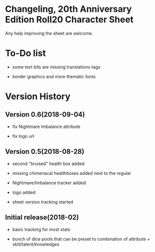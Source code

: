 # Changeling, 20th Anniversary Edition Roll20 Character Sheet

Any help improving the sheet are welcome.

# To-Do list

- some text bits are missing translations tags 

- border graphics and more thematic fonts

# Version History

## Version 0.6(2018-09-04)

- fix Nightmare Imbalance attribute

- fix logo url

## Version 0.5(2018-08-28)

- second "bruised" health box added

- missing chimeriacal healthboxes added next to the regular

- Nightmare/Imbalance tracker added

- logo added

- sheet version tracking started 

## Initial release(2018-02)

- basic tracking for most stats

- bunch of dice pools that can be preset to combination of attribute + skill/talent/knowledges